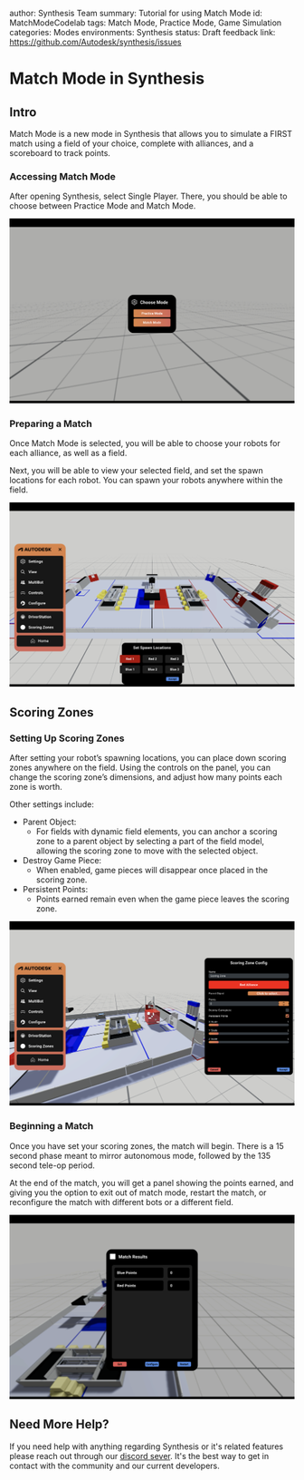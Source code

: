author: Synthesis Team
summary: Tutorial for using Match Mode
id: MatchModeCodelab
tags: Match Mode, Practice Mode, Game Simulation
categories: Modes
environments: Synthesis
status: Draft
feedback link: https://github.com/Autodesk/synthesis/issues

# Match Mode in Synthesis

## Intro

Match Mode is a new mode in Synthesis that allows you to simulate a FIRST match using a field of
your choice, complete with alliances, and a scoreboard to track points.

### Accessing Match Mode

After opening Synthesis, select Single Player. There, you should be able to choose between Practice
Mode and Match Mode.

![Choose Mode](img/synthesis/choose-mode-modal.png)

### Preparing a Match

Once Match Mode is selected, you will be able to choose your robots for each alliance, as well as a field. 

Next, you will be able to view your selected field, and set the spawn locations for each robot. You
can spawn your robots anywhere within the field.

![Spawn Locations](img/synthesis/match-mode-setup.png)

## Scoring Zones

### Setting Up Scoring Zones

After setting your robot’s spawning locations, you can place down scoring zones anywhere on the field.
Using the controls on the panel, you can change the scoring zone’s dimensions, and adjust how many
points each zone is worth. 

Other settings include:

* Parent Object:
  * For fields with dynamic field elements, you can anchor a scoring zone to a parent object by selecting a part of the field model, allowing the scoring zone to move with the selected object.
* Destroy Game Piece:
  * When enabled, game pieces will disappear once placed in the scoring zone.  
* Persistent Points:
  * Points earned remain even when the game piece leaves the scoring zone.

![Scoring Zone Config](img/synthesis/match-mode-scoring.png)

### Beginning a Match

Once you have set your scoring zones, the match will begin. There is a 15 second phase meant to
mirror autonomous mode, followed by the 135 second tele-op period.

At the end of the match, you will get a panel showing the points earned, and giving you the option to
exit out of match mode, restart the match, or reconfigure the match with different bots or a different
field. 

![Match Results Page](img/synthesis/match-mode-results.png)

## Need More Help?

If you need help with anything regarding Synthesis or it's related features please reach out through our
[discord sever](https://www.discord.gg/hHcF9AVgZA). It's the best way to get in contact with the community and our current developers.
